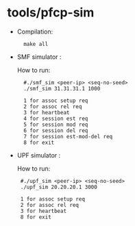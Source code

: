 # tools/pfcp-sim
  - Compilation:
      ```
        make all
      ```

  - SMF simulator :
    
    How to run:
    ```
      #./smf_sim <peer-ip> <seq-no-seed>
      ./smf_sim 31.31.31.1 1000
      
      1 for assoc setup req
      2 for assoc rel req
      3 for heartbeat 
      4 for session est req
      5 for session mod req
      6 for session del req
      7 for session est-mod-del req
      8 for exit

    ```
  - UPF simulator :

    How to run:
    ```
     #./upf_sim <peer-ip> <seq-no-seed>
     ./upf_sim 20.20.20.1 3000

     1 for assoc setup req
     2 for assoc rel req
     3 for heartbeat 
     8 for exit

    ```
